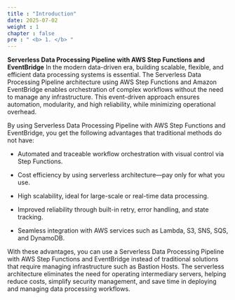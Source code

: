 ```yaml
---
title : "Introduction"
date: 2025-07-02 
weight : 1 
chapter : false
pre : " <b> 1. </b> "
---
```

**Serverless Data Processing Pipeline with AWS Step Functions and EventBridge** In the modern data-driven era, building scalable, flexible, and efficient data processing systems is essential. The Serverless Data Processing Pipeline architecture using AWS Step Functions and Amazon EventBridge enables orchestration of complex workflows without the need to manage any infrastructure. This event-driven approach ensures automation, modularity, and high reliability, while minimizing operational overhead.

By using Serverless Data Processing Pipeline with AWS Step Functions and EventBridge, you get the following advantages that traditional methods do not have:

- Automated and traceable workflow orchestration with visual control via Step Functions.

- Cost efficiency by using serverless architecture—pay only for what you use.

- High scalability, ideal for large-scale or real-time data processing.

- Improved reliability through built-in retry, error handling, and state tracking.

- Seamless integration with AWS services such as Lambda, S3, SNS, SQS, and DynamoDB.
  
With these advantages, you can use a Serverless Data Processing Pipeline with AWS Step Functions and EventBridge instead of traditional solutions that require managing infrastructure such as Bastion Hosts. The serverless architecture eliminates the need for operating intermediary servers, helping reduce costs, simplify security management, and save time in deploying and managing data processing workflows.
